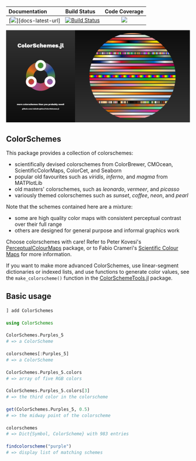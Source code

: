 | **Documentation**                       | **Build Status**                           | **Code Coverage**               |
|:--------------------------------------- |:-------------------------------------------|:-------------------------------:|
| [![][docs-current-img]][docs-latest-url]| [![Build Status][ci-img]][ci-url]          | [![][codecov-img]][codecov-url] |

!["colorschemes social media preview"](docs/src/assets/figures/colorschemes-social-media-preview.png)

## ColorSchemes

This package provides a collection of colorschemes:

- scientifically devised colorschemes from ColorBrewer, CMOcean, ScientificColorMaps, ColorCet, and Seaborn
- popular old favourites such as _viridis_, _inferno_, and _magma_ from MATPlotLib
- old masters' colorschemes, such as _leonardo_, _vermeer_, and _picasso_
- variously themed colorschemes such as _sunset_, _coffee_, _neon_, and _pearl_

Note that the schemes contained here are a mixture:

- some are high quality color maps with consistent perceptual contrast over their full range
- others are designed for general purpose and informal graphics work

Choose colorschemes with care! Refer to Peter Kovesi's [PerceptualColourMaps](https://github.com/peterkovesi/PerceptualColourMaps.jl) package, or to Fabio Crameri's [Scientific Colour Maps](http://www.fabiocrameri.ch/colourmaps.php) for more information.

If you want to make more advanced ColorSchemes, use linear-segment dictionaries or indexed lists, and use functions to generate color values, see the `make_colorscheme()` function in the [ColorSchemeTools.jl](https://github.com/JuliaGraphics/ColorSchemeTools.jl) package.

## Basic usage

```julia
] add ColorSchemes

using ColorSchemes

ColorSchemes.Purples_5 
# => a ColorScheme 

colorschemes[:Purples_5]
# => a ColorScheme 

ColorSchemes.Purples_5.colors
# => array of five RGB colors

ColorSchemes.Purples_5.colors[3]
# => the third color in the colorscheme

get(ColorSchemes.Purples_5, 0.5)
# => the midway point of the colorscheme

colorschemes
# => Dict{Symbol, ColorScheme} with 983 entries

findcolorscheme("purple")
# => display list of matching schemes
```

[docs-current-img]: https://img.shields.io/badge/docs-current-blue.svg
[docs-current-url]: https://JuliaGraphics.github.io/ColorSchemes.jl/dev/

[codecov-img]: https://codecov.io/gh/JuliaGraphics/ColorSchemes.jl/branch/master/graph/badge.svg
[codecov-url]: https://codecov.io/gh/JuliaGraphics/ColorSchemes.jl

[ci-img]: https://github.com/JuliaGraphics/ColorSchemes.jl/workflows/CI/badge.svg
[ci-url]: https://github.com/JuliaGraphics/ColorSchemes.jl/actions?query=workflow%3ACI
